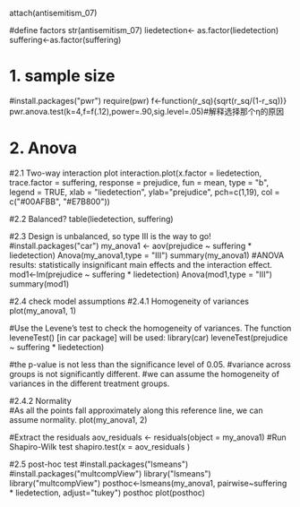 attach(antisemitism_07)

#define factors
str(antisemitism_07)
liedetection<- as.factor(liedetection)
suffering<-as.factor(suffering)

# 1. sample size
#install.packages("pwr")
require(pwr)
f<-function(r_sq){sqrt(r_sq/(1-r_sq))}
pwr.anova.test(k=4,f=f(.12),power=.90,sig.level=.05)#解释选择那个η的原因

# 2. Anova

#2.1 Two-way interaction plot
interaction.plot(x.factor = liedetection, trace.factor = suffering, 
                 response = prejudice, fun = mean, 
                 type = "b", legend = TRUE, 
                 xlab = "liedetection", ylab="prejudice",
                 pch=c(1,19), col = c("#00AFBB", "#E7B800"))   


#2.2 Balanced?
table(liedetection, suffering)  

#2.3 Design is unbalanced, so type III is the way to go!
#install.packages("car")
my_anova1 <- aov(prejudice ~ suffering * liedetection)
Anova(my_anova1,type = "III") 
summary(my_anova1)
#ANOVA results: statistically insignificant main effects and the interaction effect.
mod1<-lm(prejudice ~ suffering * liedetection)
Anova(mod1,type = "III") 
summary(mod1)

#2.4 check model assumptions
#2.4.1 Homogeneity of variances
plot(my_anova1, 1)

#Use the Levene’s test to check the homogeneity of variances. The function leveneTest() [in car package] will be used:
library(car)
leveneTest(prejudice ~ suffering * liedetection)

#the p-value is not less than the significance level of 0.05. 
#variance across groups is not significantly different. 
#we can assume the homogeneity of variances in the different treatment groups.


#2.4.2 Normality  
#As all the points fall approximately along this reference line, we can assume normality.
plot(my_anova1, 2)

#Extract the residuals
aov_residuals <- residuals(object = my_anova1)
#Run Shapiro-Wilk test
shapiro.test(x = aov_residuals )


#2.5 post-hoc test
#install.packages("lsmeans")
#install.packages("multcompView")
library("lsmeans")
library("multcompView")
posthoc<-lsmeans(my_anova1,
           pairwise~suffering * liedetection,
           adjust="tukey")
posthoc
plot(posthoc)



